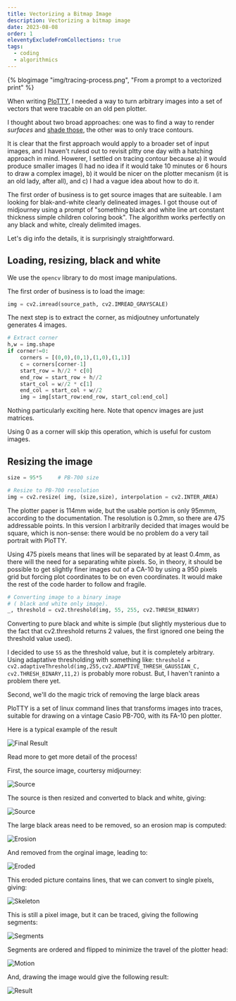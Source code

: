 ```yaml
---
title: Vectorizing a Bitmap Image
description: Vectorizing a bitmap image
date: 2023-08-08
order: 1
eleventyExcludeFromCollections: true
tags:
  - coding
  - algorithmics
---
```


{% blogimage "img/tracing-process.png", "From a prompt to a vectorized print" %}

When writing [PloTTY](/blog/plotty), I needed a way to turn arbitrary images into a set of vectors that were tracable on an old pen plotter.

I thought about two broad approaches: one was to find a way to render *surfaces* and [shade those](https://paintingdemos.com/6-shading-techniques-for-your-drawings/), the other was to only trace contours.

It is clear that the first approach would apply to a broader set of input images, and I haven't rulesd out to revisit pltty one day with a hatching approach in mind. Howerer, I settled on tracing contour because a) it would produce smaller images (I had no idea if it would take 10 minutes or 6 hours to draw a complex image), b) it would be nicer on the plotter mecanism (it is an old lady, after all), and c) I had a vague idea about how to do it.

The first order of business is to get source images that are suiteable. I am looking for blak-and-white clearly delineated images. I got thouse out of midjourney using a prompt of "something black and white line art constant thickness simple children coloring book". The algorithm works perfectly on any black and white, clrealy delimited images.

Let's dig info the details, it is surprisingly straightforward.

## Loading, resizing, black and white

We use the ``opencv`` library to do most image manipulations.

The first order of business is to load the image:

```python
img = cv2.imread(source_path, cv2.IMREAD_GRAYSCALE)
```

The next step is to extract the corner, as midjoutney unfortunately generates 4 images.

```python
# Extract corner
h,w = img.shape
if corner!=0:
    corners = [(0,0),(0,1),(1,0),(1,1)]
    c = corners[corner-1]
    start_row = h//2 * c[0]
    end_row = start_row + h//2
    start_col = w//2 * c[1]
    end_col = start_col + w//2
    img = img[start_row:end_row, start_col:end_col]
```

Nothing particularly exciting here. Note that opencv images are just matrices.

Using 0 as a corner will skip this operation, which is useful for custom images.

## Resizing the image

```python
size = 95*5     # PB-700 size

# Resize to PB-700 resolution
img = cv2.resize( img, (size,size), interpolation = cv2.INTER_AREA)
```

The plotter paper is 114mm wide, but the usable portion is only 95mmm, according to the documentation. The resolution is 0.2mm, so there are 475 addressable points. In this version I arbitrarily decided that images would be square, which is non-sense: there would be no problem do a very tail portrait with PloTTY.

Using 475 pixels means that lines will be separated by at least 0.4mm, as there will the need for a separating white pixels. So, in theory, it should be possible to get slightly finer images out of a CA-10 by using a 950 pixels grid but forcing plot coordinates to be on even coordinates. It would make the rest of the code harder to follow and fragile.

```python
# Converting image to a binary image
# ( black and white only image).
_, threshold = cv2.threshold(img, 55, 255, cv2.THRESH_BINARY)
```

Converting to pure black and white is simple (but slightly mysterious due to the fact that cv2.threshold returns 2 values, the first ignored one being the threshold value used).

I decided to use ``55`` as the threshold value, but it is completely arbitrary. Using adaptative thresholding with something like: ``threshold = cv2.adaptiveThreshold(img,255,cv2.ADAPTIVE_THRESH_GAUSSIAN_C, cv2.THRESH_BINARY,11,2)`` is probably more robust. But, I haven't raninto a problem there yet.

Second, we'll do the magic trick of removing the large black areas





PloTTY is a set of linux command lines that transforms images into traces, suitable for drawing on a vintage Casio PB-700, with its FA-10 pen plotter.

Here is a typical example of the result

![Final Result](writeup/final.jpg)

Read more to get more detail of the process!

First, the source image, courtersy midjourney:

![Source](writeup/source.png)

The source is then resized and converted to black and white, giving:

![Source](writeup/threshold.png)

The large black areas need to be removed, so an erosion map is computed:

![Erosion](writeup/erosion.png)

And removed from the orginal image, leading to:

![Eroded](writeup/eroded.png)

This eroded picture contains lines, that we can convert to single pixels, giving:

![Skeleton](writeup/skeleton.png)

This is still a pixel image, but it can be traced, giving the following segments:

![Segments](writeup/segments.png)

Segments are ordered and flipped to minimize the travel of the plotter head:

![Motion](writeup/motions.png)

And, drawing the image would give the following result:

![Result](writeup/result.png)
